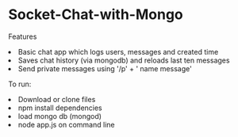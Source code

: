 # Socket-Chat-with-Mongo

<p> Features </p>
<li> Basic chat app which logs users, messages and created time  </li>
<li> Saves chat history (via mongodb) and reloads last ten messages </li>
<li> Send private messages using '/p' + ' name message'</li>

<p> To run: <p>
<li> Download or clone files </li>
<li> npm install dependencies </li>
<li> load mongo db (mongod) </li>
<li> node app.js on command line </li> 
